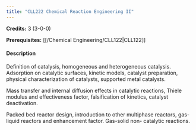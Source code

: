 ```yaml
---
title: "CLL222 Chemical Reaction Engineering II"
---
```

**Credits:** 3 (3-0-0)

**Prerequisites:** [[/Chemical Engineering/CLL122|CLL122]]

#### Description
Definition of catalysis, homogeneous and heterogeneous catalysis. Adsorption on catalytic surfaces, kinetic models, catalyst preparation, physical characterization of catalysts, supported metal catalysts.

Mass transfer and internal diffusion effects in catalytic reactions, Thiele modulus and effectiveness factor, falsification of kinetics, catalyst deactivation.

Packed bed reactor design, introduction to other multiphase reactors, gas-liquid reactors and enhancement factor. Gas-solid non- catalytic reactions.